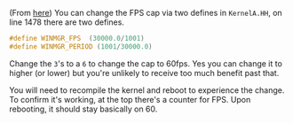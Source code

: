 (From [here](https://www.reddit.com/r/TempleOS_Official/comments/c98tvu/i_figured_out_how_to_get_60fps_in_templeos/))
You can change the FPS cap via two defines in `KernelA.HH`, on line 1478 there are two defines. 
```C
#define WINMGR_FPS  (30000.0/1001)
#define WINMGR_PERIOD (1001/30000.0)
```
Change the `3`'s to a `6` to change the cap to 60fps. Yes you can change it to higher (or lower) but you're unlikely to receive too much benefit past that.

You will need to recompile the kernel and reboot to experience the change. To confirm it's working, at the top there's a counter for FPS. Upon rebooting, it should stay basically on 60.